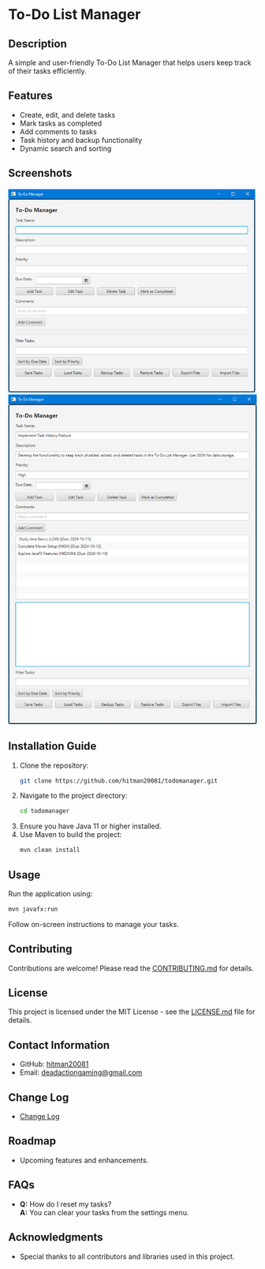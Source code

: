 # To-Do List Manager

## Description
A simple and user-friendly To-Do List Manager that helps users keep track of their tasks efficiently.

## Features
- Create, edit, and delete tasks
- Mark tasks as completed
- Add comments to tasks
- Task history and backup functionality
- Dynamic search and sorting

## Screenshots
![Task Manager Screenshot](https://github.com/hitman20081/todoManager/blob/master/todoManagerMain.png)
![Task Manager Screenshot](https://github.com/hitman20081/todoManager/blob/master/todoManagerfilled.png)

## Installation Guide
1. Clone the repository:
   ```bash
   git clone https://github.com/hitman20081/todomanager.git
   ```
2. Navigate to the project directory:
   ```bash
   cd todomanager
   ```
3. Ensure you have Java 11 or higher installed.
4. Use Maven to build the project:
   ```bash
   mvn clean install
   ```

## Usage
Run the application using:
```bash
mvn javafx:run
```
Follow on-screen instructions to manage your tasks.

## Contributing
Contributions are welcome! Please read the [CONTRIBUTING.md](CONTRIBUTING.md) for details.

## License
This project is licensed under the MIT License - see the [LICENSE.md](LICENSE.md) file for details.

## Contact Information
- GitHub: [hitman20081](https://github.com/hitman20081)
- Email: deadactiongaming@gmail.com

## Change Log
- [Change Log](CHANGELOG.md)

## Roadmap
- Upcoming features and enhancements.

## FAQs
- **Q:** How do I reset my tasks?  
  **A:** You can clear your tasks from the settings menu.

## Acknowledgments
- Special thanks to all contributors and libraries used in this project.
